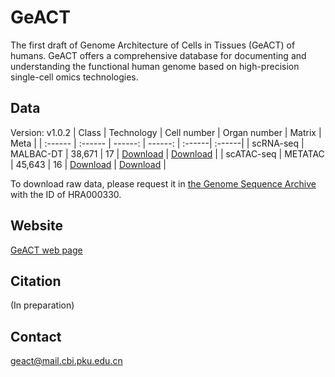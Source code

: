 # GeACT

The first draft of Genome Architecture of Cells in Tissues (GeACT) of humans. GeACT offers a comprehensive database for documenting and understanding the functional human genome based on high-precision single-cell omics technologies.

## Data
Version: v1.0.2
| Class | Technology | Cell number | Organ number | Matrix | Meta |
| :------ | :------ | ------: | ------: | :------| :------|
| scRNA-seq | MALBAC-DT | 38,671 | 17 | [Download](http://geact.gao-lab.org/) | [Download](raw/master/scRNA-seq/pooled_data_all/All/cell_metatable_RNA_global.txt) |
| scATAC-seq | METATAC | 45,643 | 16 | [Download](http://geact.gao-lab.org/) | [Download](METATAC/pooled_data_all/All/cell_metatable_ATAC_global.txt) |

To download raw data, please request it in [the Genome Sequence Archive](https://bigd.big.ac.cn/gsa-human/) with the ID of HRA000330.

## Website
[GeACT web page](http://geact.gao-lab.org/)

## Citation
(In preparation)

## Contact
geact@mail.cbi.pku.edu.cn
